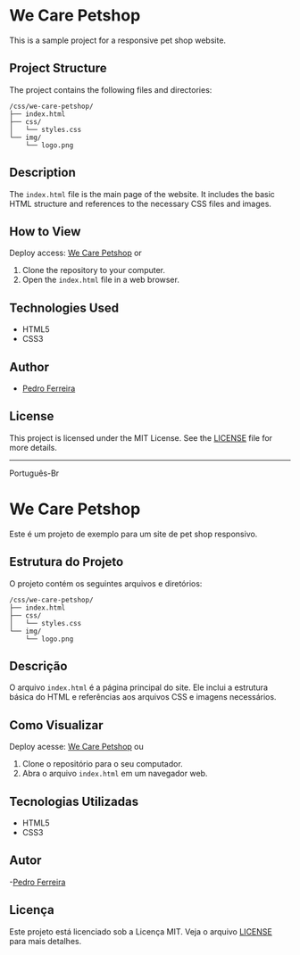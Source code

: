 # We Care Petshop

This is a sample project for a responsive pet shop website.

## Project Structure

The project contains the following files and directories:

```
/css/we-care-petshop/
├── index.html
├── css/
│   └── styles.css
└── img/
    └── logo.png
```

## Description

The `index.html` file is the main page of the website. It includes the basic HTML structure and references to the necessary CSS files and images.

## How to View
Deploy access: [We Care Petshop](https://devpedroferreira.github.io/we-care-petshop/)
or
1. Clone the repository to your computer.
2. Open the `index.html` file in a web browser.

## Technologies Used

- HTML5
- CSS3

## Author

- [Pedro Ferreira](https://github.com/devpedroferreira)

## License

This project is licensed under the MIT License. See the [LICENSE](LICENSE) file for more details.

------

Português-Br
# We Care Petshop

Este é um projeto de exemplo para um site de pet shop responsivo.

## Estrutura do Projeto

O projeto contém os seguintes arquivos e diretórios:

```
/css/we-care-petshop/
├── index.html
├── css/
│   └── styles.css
└── img/
    └── logo.png
```

## Descrição

O arquivo `index.html` é a página principal do site. Ele inclui a estrutura básica do HTML e referências aos arquivos CSS e imagens necessários.

## Como Visualizar
Deploy acesse: [We Care Petshop](https://devpedroferreira.github.io/we-care-petshop/)
ou
1. Clone o repositório para o seu computador.
2. Abra o arquivo `index.html` em um navegador web.

## Tecnologias Utilizadas

- HTML5
- CSS3

## Autor

-[Pedro Ferreira](https://github.com/devpedroferreira)

## Licença

Este projeto está licenciado sob a Licença MIT. Veja o arquivo [LICENSE](LICENSE) para mais detalhes.
